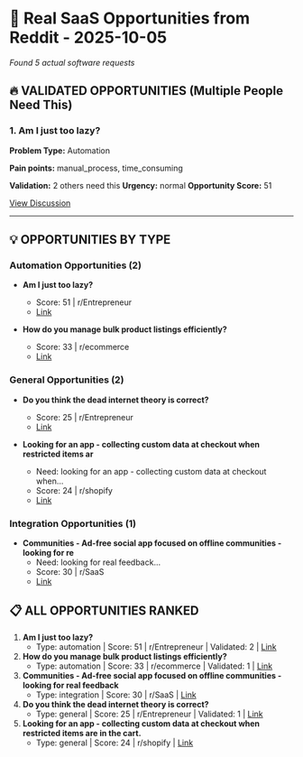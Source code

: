 # 🎯 Real SaaS Opportunities from Reddit - 2025-10-05

*Found 5 actual software requests*

## 🔥 VALIDATED OPPORTUNITIES (Multiple People Need This)

### 1. Am I just too lazy?

**Problem Type:** Automation

**Pain points:** manual_process, time_consuming

**Validation:** 2 others need this
**Urgency:** normal
**Opportunity Score:** 51

[View Discussion](https://reddit.com/r/Entrepreneur/comments/1nnwj39/am_i_just_too_lazy/)

----------------------------------------

## 💡 OPPORTUNITIES BY TYPE

### Automation Opportunities (2)

- **Am I just too lazy?**
  - Score: 51 | r/Entrepreneur
  - [Link](https://reddit.com/r/Entrepreneur/comments/1nnwj39/am_i_just_too_lazy/)

- **How do you manage bulk product listings efficiently?**
  - Score: 33 | r/ecommerce
  - [Link](https://reddit.com/r/ecommerce/comments/1nvavrs/how_do_you_manage_bulk_product_listings/)

### General Opportunities (2)

- **Do you think the dead internet theory is correct?**
  - Score: 25 | r/Entrepreneur
  - [Link](https://reddit.com/r/Entrepreneur/comments/1nb6foc/do_you_think_the_dead_internet_theory_is_correct/)

- **Looking for an app - collecting custom data at checkout when restricted items ar**
  - Need: looking for an app - collecting custom data at checkout when...
  - Score: 24 | r/shopify
  - [Link](https://reddit.com/r/shopify/comments/1nod8m0/looking_for_an_app_collecting_custom_data_at/)

### Integration Opportunities (1)

- **Communities - Ad-free social app focused on offline communities - looking for re**
  - Need: looking for real feedback...
  - Score: 30 | r/SaaS
  - [Link](https://reddit.com/r/SaaS/comments/1nq9na3/communities_adfree_social_app_focused_on_offline/)

## 📋 ALL OPPORTUNITIES RANKED

1. **Am I just too lazy?**
   - Type: automation | Score: 51 | r/Entrepreneur | Validated: 2 | [Link](https://reddit.com/r/Entrepreneur/comments/1nnwj39/am_i_just_too_lazy/)
2. **How do you manage bulk product listings efficiently?**
   - Type: automation | Score: 33 | r/ecommerce | Validated: 1 | [Link](https://reddit.com/r/ecommerce/comments/1nvavrs/how_do_you_manage_bulk_product_listings/)
3. **Communities - Ad-free social app focused on offline communities - looking for real feedback**
   - Type: integration | Score: 30 | r/SaaS | [Link](https://reddit.com/r/SaaS/comments/1nq9na3/communities_adfree_social_app_focused_on_offline/)
4. **Do you think the dead internet theory is correct?**
   - Type: general | Score: 25 | r/Entrepreneur | Validated: 1 | [Link](https://reddit.com/r/Entrepreneur/comments/1nb6foc/do_you_think_the_dead_internet_theory_is_correct/)
5. **Looking for an app - collecting custom data at checkout when restricted items are in the cart.**
   - Type: general | Score: 24 | r/shopify | [Link](https://reddit.com/r/shopify/comments/1nod8m0/looking_for_an_app_collecting_custom_data_at/)
